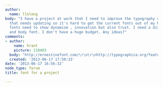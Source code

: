 ```yaml
---
author:
  name: llolong
body: "I have a project at work that I need to improve the typography on. It's a website
  that needs updating so it's hard to get the current fonts out of my head.\r\n\r\nThe
  fonts need to show dynamism , innovation but also trust. I need a display, header
  and body font. I don't have a huge budget. Any ideas?"
comments:
- author:
    name: hrant
    picture: 110403
  body: "http://ernestinefont.com/\r\n\r\nhttp://typographica.org/features/our-favorite-typefaces-of-2012/\r\n\r\nhhp\r\n"
  created: '2013-06-17 17:50:33'
date: '2013-06-17 16:56:32'
node_type: forum
title: font for a project

---
```

